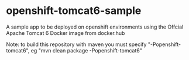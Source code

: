 openshift-tomcat6-sample
====================

A sample app to be deployed on openshift environments using the Offcial Apache Tomcat 6 Docker image from docker.hub

Note: to build this repository with maven you must specify "-Popenshift-tomcat6", eg "mvn clean package -Popenshift-tomcat6"
